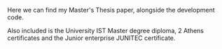 Here we can find my Master's Thesis paper, alongside the development code. 

Also included is the University IST Master degree diploma, 2 Athens certificates and the Junior enterprise JUNITEC certificate.
